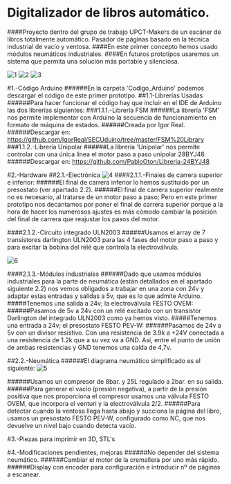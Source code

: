 Digitalizador de libros automático.
============================
####Proyecto dentro del grupo de trabajo UPCT-Makers de un escáner de libros totalmente automático. Pasador de páginas basado en la técnica industrial de vacío y ventosa.
####En este primer concepto hemos usado módulos neumáticos industriales.
####En futuros prototipos usaremos un sistema que permita una solución más portable y silenciosa.

![1](http://i.gyazo.com/fb20c3760d65ccf924531efab7c1a3b4.png)
![2](http://i.gyazo.com/1a5dec6576b23358d52b24a8013a377f.png)
![3](http://i.gyazo.com/74e7db85763c5f15cc9b6696c042dec1.png)

#1.-Código Arduino
######En la carpeta 'Codigo_Arduino' podemos descargar el código de este primer prototipo.
##1.1-Librerías Usadas
######Para hacer funcionar el código hay que incluir en el IDE de Arduino las dos librerías siguientes:
###1.1.1.-Librería FSM
######La librería 'FSM' nos permite implementar con Arduino la secuencia de funcionamiento en formato de máquina de estados.
######Creada por Igor Real.
######Descargar en: https://github.com/IgorReal/SECUduino/tree/master/FSM%20Library
###1.1.2.-Librería Unipolar
######La librería 'Unipolar' nos permite controlar con una única línea el motor paso a paso unipolar 28BYJ48.
######Descargar en: https://github.com/PabloOton/Libreria-24BYJ48

#2.-Hardware
##2.1.-Electrónica
![4](http://i.gyazo.com/ca455526cdab26c6c30360fc9e291077.png)
####2.1.1.-Finales de carrera superior e inferior: 
######El final de carrera inferior lo hemos sustituido por un presostato (ver apartado 2.2). 
######El final de carrera superior realmente no es necesario, al tratarse de un motor paso a paso; Pero en este primer prototipo nos decantamos por poner el final de carrera superior porque a la hora de hacer los numerosos ajustes es más cómodo cambiar la posición del final de carrera que reajustar los pasos del motor.

####2.1.2.-Circuito integrado ULN2003
######Usamos el array de 7 transistores darlington ULN2003 para las 4 fases del motor paso a paso y para excitar la bobina del relé que controla la electroválvula.

![6](http://i.gyazo.com/349e4aad2ffad7543b9b2e6c0176a0b0.png)

####2.1.3.-Módulos industriales
######Dado que usamos módulos industriales para la parte de neumática (están detallados en el apartado siguiente 2.2) nos vemos obligados a trabajar en una zona con 24v y adaptar estas entradas y salidas a 5v, que es lo que admite Arduino. 
#####Tenemos una salida a 24v; la electroválvula FESTO OVEM: 
######Pasamos de 5v a 24v con un relé excitado con un transistor Darlington del integrado ULN2003 como ya hemos visto.
#####Tenemos una entrada a 24v; el presostato FESTO PEV-W: 
######Pasamos de 24v a 5v con un divisor resistivo. Con una resistencia de 3.9k a +24V conectada a una resistencia de 1.2k que a su vez va a GND. Así, entre el punto de unión de ambas resistencias y GND tenemos una caída de 4,7v.

##2.2.-Neumática
######El diagrama neumático simplificado es el siguiente:
![5](http://i.gyazo.com/766c2b8b3302a408c1d8a34390902d5c.png)

######Usamos un compresor de 8bar. y 25L regulado a 2bar. en su salida.
######Para generar el vacío (presión negativa), a partir de la presión positiva que nos proporciona el compresor usamos una válvula FESTO OVEM, que incorpora el venturi y la electroválvula 2/2.
######Para detectar cuando la ventosa llega hasta abajo y succiona la página del libro, usamos un presostato FESTO PEV-W, configurado como NC, que nos devuelve un nivel bajo cuando detecta vacío. 

#3.-Piezas para imprimir en 3D, STL's


#4.-Modificaciones pendientes, mejoras
######No depender del sistema neumático.
######Cambiar el motor de la cremallera por uno más rápido. 
######Display con encoder para configuración e introducir nº de páginas a escanear.




